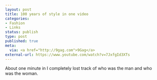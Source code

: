 ```yaml
---
layout: post
title: 100 years of style in one video
categories:
- Fashion
- Links
status: publish
type: post
published: true
meta:
  via: <a href="http://9gag.com">9Gag</a>
external-url: https://www.youtube.com/watch?v=7JxfgId3XTs
---
```

About one minute in I completely lost track of who was the man and who was the woman.
